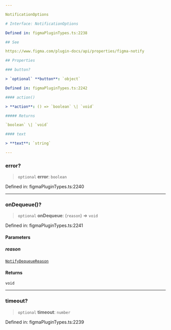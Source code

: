 ```yaml
---

NotificationOptions

# Interface: NotificationOptions

Defined in: figmaPluginTypes.ts:2238

## See

https://www.figma.com/plugin-docs/api/properties/figma-notify

## Properties

### button?

> `optional` **button**: `object`

Defined in: figmaPluginTypes.ts:2242

#### action()

> **action**: () => `boolean` \| `void`

##### Returns

`boolean` \| `void`

#### text

> **text**: `string`

---
```


### error?

> `optional` **error**: `boolean`

Defined in: figmaPluginTypes.ts:2240

---

### onDequeue()?

> `optional` **onDequeue**: (`reason`) => `void`

Defined in: figmaPluginTypes.ts:2241

#### Parameters

##### reason

[`NotifyDequeueReason`](../type-aliases/NotifyDequeueReason.md)

#### Returns

`void`

---

### timeout?

> `optional` **timeout**: `number`

Defined in: figmaPluginTypes.ts:2239
